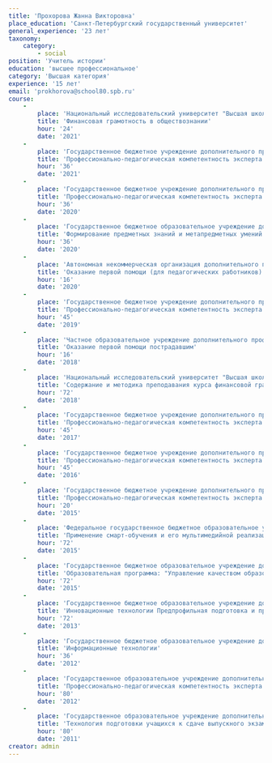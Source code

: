 ```yaml
---
title: 'Прохорова Жанна Викторовна'
place_education: 'Санкт-Петербургский государственный университет'
general_experience: '23 лет'
taxonomy:
    category:
        - social
position: 'Учитель истории'
education: 'высшее профессиональное'
category: 'Высшая категория'
experience: '15 лет'
email: 'prokhorova@school80.spb.ru'
course: 
    -
        place: 'Национальный исследовательский университет "Высшая школа экономики"'
        title: 'Финансовая грамотность в обществознании'
        hour: '24'
        date: '2021'
    -
        place: 'Государственное бюджетное учреждение дополнительного профессионального образования «Санкт-Петербургский центр оценки качества образования и информационных технологий»'
        title: 'Профессионально-педагогическая компетентность эксперта государственной итоговой аттестации выпускников 11 классов (по обществознанию)'
        hour: '36'
        date: '2021'
    -
        place: 'Государственное бюджетное учреждение дополнительного профессионального образования «Санкт-Петербургский центр оценки качества образования и информационных технологий»'
        title: 'Профессионально-педагогическая компетентность эксперта государственной итоговой аттестации выпускников 11 классов (по обществознанию)'
        hour: '36'
        date: '2020'
    -
        place: 'Государственное бюджетное образовательное учреждение дополнительного педагогического профессионального образования Центр повышения квалификации специалистов Петроградского района Санкт-Петербурга "Информационно-методический центр"'
        title: 'Формирование предметных знаний и метапредметных умений на уроках истории и обществознания в условиях реализации ФГОС'
        hour: '36'
        date: '2020'
    -
        place: 'Автономная некоммерческая организация дополнительного профессионального образования "Учебный центр "Педагогический альянс"'
        title: 'Оказание первой помощи (для педагогических работников)'
        hour: '16'
        date: '2020'
    -
        place: 'Государственное бюджетное учреждение дополнительного профессионального образования «Санкт-Петербургский центр оценки качества образования и информационных технологий»'
        title: 'Профессионально-педагогическая компетентность эксперта государственной итоговой аттестации выпускников 11 классов (семинар для экспертов ЕГЭ по обществознанию)'
        hour: '45'
        date: '2019'
    -
        place: 'Частное образовательное учреждение дополнительного профессионального образования Образовательный центр охраны труда'
        title: 'Оказание первой помощи пострадавшим'
        hour: '16'
        date: '2018'
    -
        place: 'Национальный исследовательский университет "Высшая школа экономики"'
        title: 'Содержание и методика преподавания курса финансовой грамотности различным категориям обучающихся'
        hour: '72'
        date: '2018'
    -
        place: 'Государственное бюджетное учреждение дополнительного профессионального образования «Санкт-Петербургский центр оценки качества образования и информационных технологий»'
        title: 'Профессионально-педагогическая компетентность эксперта единого государственного экзамена по обществознанию'
        hour: '45'
        date: '2017'
    -
        place: 'Государственное бюджетное учреждение дополнительного профессионального образования «Санкт-Петербургский центр оценки качества образования и информационных технологий»'
        title: 'Профессионально-педагогическая компетентность эксперта единого государственного экзамена с присвоением статуса "основной эксперт"'
        hour: '45'
        date: '2016'
    -
        place: 'Государственное бюджетное учреждение дополнительного профессионального образования «Санкт-Петербургский центр оценки качества образования и информационных технологий»'
        title: 'Профессионально-педагогическая компетентность эксперта единого государственного экзамена'
        hour: '20'
        date: '2015'
    -
        place: 'Федеральное государственное бюджетное образовательное учреждение высшего профессионального образования «Российский государственный педагогический университет им. А. И. Герцена»'
        title: 'Применение смарт-обучения и его мультимедийной реализации в школе'
        hour: '72'
        date: '2015'
    -
        place: 'Государственное бюджетное образовательное учреждение дополнительного педагогического профессионального образования Центр повышения квалификации специалистов Петроградского района Санкт-Петербурга "Информационно-методический центр"'
        title: 'Образовательная программа: "Управление качеством образования" Модуль: "Реализация ФГОС в основной школе"'
        hour: '72'
        date: '2015'
    -
        place: 'Государственное бюджетное образовательное учреждение дополнительного профессионального образования (повышения квалификации) специалистов Санкт-Петербургская академия постдипломного педагогического образования'
        title: 'Инновационные технологии Предпрофильная подготовка и профильное обучение'
        hour: '72'
        date: '2013'
    -
        place: 'Государственное бюджетное образовательное учреждение дополнительного педагогического профессионального образования Центр повышения квалификации специалистов Петроградского района Санкт-Петербурга "Информационно-методический центр"'
        title: 'Информационные технологии'
        hour: '36'
        date: '2012'
    -
        place: 'Государственное образовательное учреждение дополнительного профессионального образования центр повышения квалификации специалистов Санкт-Петербурга "Региональный центр оценки качества и информационных технологий"'
        title: 'Профессионально-педагогическая компетентность эксперта ЕГЭ по обществознанию'
        hour: '80'
        date: '2012'
    -
        place: 'Государственное образовательное учреждение дополнительного профессионального образования центр повышения квалификации специалистов Санкт-Петербурга "Региональный центр оценки качества и информационных технологий"'
        title: 'Технология подготовки учащихся к сдаче выпускного экзамена в формате ЕГЭ по обществознанию"'
        hour: '80'
        date: '2011'
creator: admin
---
```

